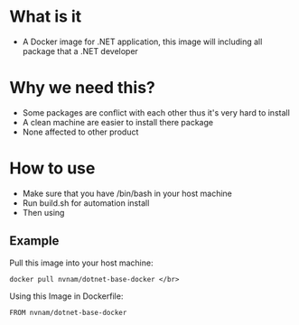 # What is it
- A Docker image for .NET application, this image will including all package that a .NET developer

# Why we need this?
- Some packages are conflict with each other thus it's very hard to install
- A clean machine are easier to install there package
- None affected to other product

# How to use
- Make sure that you have /bin/bash in your host machine
- Run build.sh for automation install
- Then using

## Example
Pull this image into your host machine:
```
docker pull nvnam/dotnet-base-docker </br>
```
Using this Image in Dockerfile:
```
FROM nvnam/dotnet-base-docker
```
